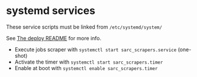 # systemd services

These service scripts must be linked from `/etc/systemd/system/`

See [The deploy README](../deploy/README.md) for more info.

- Execute jobs scraper with `systemctl start sarc_scrapers.service` (one-shot)
- Activate the timer with `systemctl start sarc_scrapers.timer`
- Enable at boot with `systemctl enable sarc_scrapers.timer`
